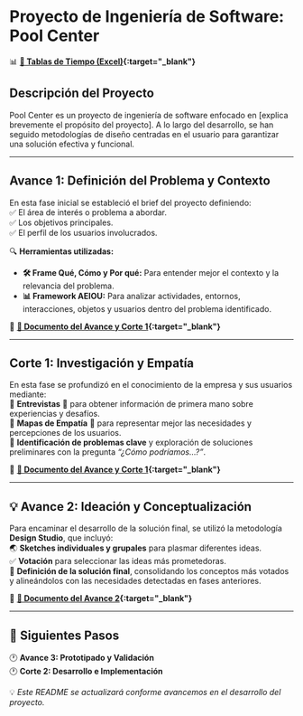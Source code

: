 # **Proyecto de Ingeniería de Software: Pool Center**  

📊 **[📎 Tablas de Tiempo (Excel)](https://uvggt-my.sharepoint.com/:x:/g/personal/dom23712_uvg_edu_gt/EUgQrTIrUpFAniHmPVKOkMgBpe8mOYMGeu7dMtbWkCK0-Q){:target="_blank"}**  

## **Descripción del Proyecto**  
Pool Center es un proyecto de ingeniería de software enfocado en [explica brevemente el propósito del proyecto]. A lo largo del desarrollo, se han seguido metodologías de diseño centradas en el usuario para garantizar una solución efectiva y funcional.  

---  

## **Avance 1: Definición del Problema y Contexto**  
En esta fase inicial se estableció el brief del proyecto definiendo:  
✅ El área de interés o problema a abordar.  
✅ Los objetivos principales.  
✅ El perfil de los usuarios involucrados.  

🔍 **Herramientas utilizadas:**  
- **🛠 Frame Qué, Cómo y Por qué:** Para entender mejor el contexto y la relevancia del problema.  
- **📊 Framework AEIOU:** Para analizar actividades, entornos, interacciones, objetos y usuarios dentro del problema identificado.  

📝 **[📎 Documento del Avance y Corte 1](https://uvggt-my.sharepoint.com/:w:/g/personal/que23643_uvg_edu_gt/ERg89WmeAbtEmwBxjP-GRDwB0pkCtx3xjirWQgC_VB5krg?e=IiTQYu){:target="_blank"}**  

---  

## **Corte 1: Investigación y Empatía**  
En esta fase se profundizó en el conocimiento de la empresa y sus usuarios mediante:  
🔹 **Entrevistas** 📢 para obtener información de primera mano sobre experiencias y desafíos.  
🔹 **Mapas de Empatía** 🧠 para representar mejor las necesidades y percepciones de los usuarios.  
🔹 **Identificación de problemas clave** y exploración de soluciones preliminares con la pregunta *“¿Cómo podríamos...?”*.  

📝 **[📎 Documento del Avance y Corte 1](https://uvggt-my.sharepoint.com/:w:/g/personal/que23643_uvg_edu_gt/ERg89WmeAbtEmwBxjP-GRDwB0pkCtx3xjirWQgC_VB5krg?e=IiTQYu){:target="_blank"}**  

---  

## 💡 **Avance 2: Ideación y Conceptualización**  
Para encaminar el desarrollo de la solución final, se utilizó la metodología **Design Studio**, que incluyó:  
🌏 **Sketches individuales y grupales** para plasmar diferentes ideas.  
✅ **Votación** para seleccionar las ideas más prometedoras.  
📌 **Definición de la solución final**, consolidando los conceptos más votados y alineándolos con las necesidades detectadas en fases anteriores.  

📝 **[📎 Documento del Avance 2](https://uvggt-my.sharepoint.com/:w:/g/personal/que23643_uvg_edu_gt/EVf8_xdgSG9CmQj1pmH17-4BmUELU4bMdTj8ubsZISvurg){:target="_blank"}**  

---  

## 📢 **Siguientes Pasos**  
🕐 **Avance 3: Prototipado y Validación**  
🕐 **Corte 2: Desarrollo e Implementación**  

💡 *Este README se actualizará conforme avancemos en el desarrollo del proyecto.*  



